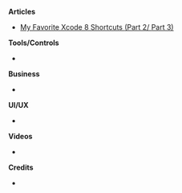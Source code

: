
**Articles**

* [My Favorite Xcode 8 Shortcuts ](https://medium.com/ios-geek-community/bobs-favorite-xcode-8-shortcuts-part-1-3-36381e07284d#.gfxdy8inx)[(Part 2/ ](https://medium.com/ios-geek-community/bobs-favorite-xcode-shortcuts-part-2-3-c076e506cd20#.81yct94hj)[Part 3)](https://medium.com/ios-geek-community/bobs-favorite-xcode-8-shortcuts-part-3-3-afd2bf590442#.f796g98tv)


**Tools/Controls**

*

**Business**

*

**UI/UX**

*

**Videos**

*

**Credits**

*
